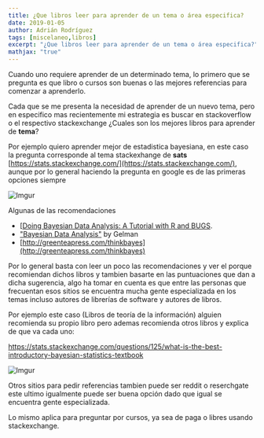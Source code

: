 ```yaml
---
title: ¿Que libros leer para aprender de un tema o área especifica?
date: 2019-01-05
author: Adrián Rodríguez
tags: [miscelaneo,libros]
excerpt: "¿Que libros leer para aprender de un tema o área especifica?"
mathjax: "true"
---
```


Cuando uno requiere aprender de un determinado tema, lo primero que se pregunta es que libro o cursos son buenas o las mejores referencias para comenzar a aprenderlo.

Cada que se me presenta la necesidad de aprender de un nuevo tema, pero en especifico mas recientemente mi estrategia es buscar en stackoverflow o el respectivo stackexchange ¿Cuales son los mejores libros para aprender de **tema**?

Por ejemplo quiero aprender mejor de estadistica bayesiana, en este caso la pregunta corresponde al tema stackexhange de **sats** [https://stats.stackexchange.com/](https://stats.stackexchange.com/), aunque por lo general haciendo la pregunta en google es de las primeras opciones siempre

![Imgur](https://i.imgur.com/Wh8fMSs.png)



Algunas de las recomendaciones

- [[Doing Bayesian Data Analysis: A Tutorial with R and BUGS](http://rads.stackoverflow.com/amzn/click/0123814855). 
- ["Bayesian Data Analysis"](http://www.amazon.com/exec/obidos/ISBN=158488388X/)  by Gelman
- [http://greenteapress.com/thinkbayes](http://greenteapress.com/thinkbayes)

Por lo general basta con leer un poco las recomendaciones y ver el porque recomiendan dichos libros y tambien basarte en las puntuaciones que dan a dicha sugerencia, algo ha tomar en cuenta es que entre las personas que frecuentan esos sitios se encuentra mucha gente especializada en los temas incluso autores de librerías de software y autores de libros.

Por ejemplo este caso (Libros de teoría de la información) alguien recomienda su propio libro pero ademas recomienda otros libros y explica de que va cada uno:

https://stats.stackexchange.com/questions/125/what-is-the-best-introductory-bayesian-statistics-textbook

![Imgur](https://i.imgur.com/frA2ZZf.png)

Otros sitios para pedir referencias tambien puede ser reddit o reserchgate este ultimo igualmente puede ser buena opción dado que igual se encuentra gente especializada.

Lo mismo aplica para preguntar por cursos, ya sea de paga o libres usando stackexchange.

